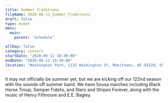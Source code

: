 ```yaml
---
title: Summer Traditions
fileName: 2020-06-11_Summer_Traditions
draft: false
type: event
menu: 
  main:
    parent: 'Schedule'

allDay: false
category: concert
startDate: "2020-06-11 18:30:00"
endDate: "2020-06-11 19:30:00"
location: "Washington Park, 1115 Washington St, Manitowoc, WI 54220, USA"
---
```

It may not officially be summer yet, but we are kicking off our 122nd season with the sounds off summer band.  We have Sousa marches including Black Horse Troop, Semper Fidelis, and Stars and Stripes Forever, along with the music of Henry Fillmoore and E.E. Bagley.
